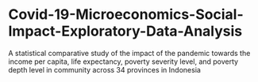 # Covid-19-Microeconomics-Social-Impact-Exploratory-Data-Analysis
A statistical comparative study of the impact of the pandemic towards the income per capita, life expectancy, poverty severity level, and poverty depth level in community across 34 provinces in Indonesia
